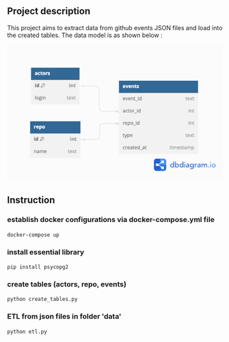 ## Project description
This project aims to extract data from github events JSON files and load into the created tables. The data model is as shown below :

![alt text](Untitled.png)

## Instruction

### establish docker configurations via docker-compose.yml file
```
docker-compose up
```

### install essential library
```
pip install psycopg2
```

### create tables (actors, repo, events)
```
python create_tables.py
```

### ETL from json files in folder 'data'
```
python etl.py
```